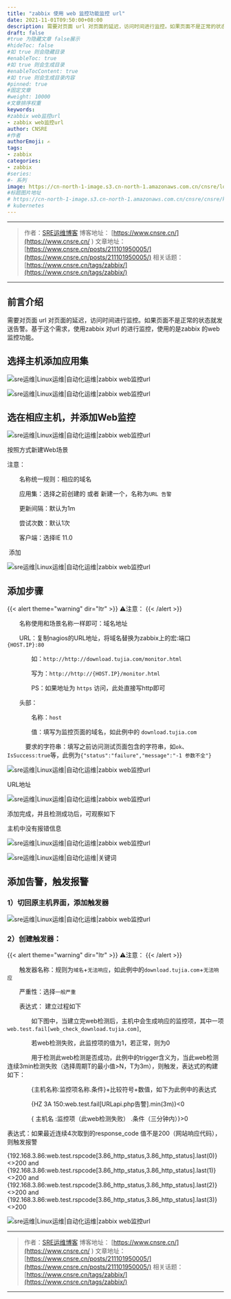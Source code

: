 ```yaml
---
title: "zabbix 使用 web 监控功能监控 url"
date: 2021-11-01T09:50:00+08:00
description: 需要对页面 url 对页面的延迟，访问时间进行监控。如果页面不是正常的状态就发送告警。
draft: false
#true 为隐藏文章 false展示
#hideToc: false
#如 true 则会隐藏目录
#enableToc: true
#如 true 则会生成目录
#enableTocContent: true
#如 true 则会生成目录内容
#pinned: true  
#固定文章
#weight: 10000
#文章排序权重
keywords:
#zabbix web监控url
- zabbix web监控url
author: CNSRE    
#作者
authorEmoji: ✍
tags:
- zabbix
categories:
- zabbix
#series:
#- 系列
image: https://cn-north-1-image.s3.cn-north-1.amazonaws.com.cn/cnsre/logo/zabbix.png
#标题图片地址
# https://cn-north-1-image.s3.cn-north-1.amazonaws.com.cn/cnsre/cnsre/kubernetes.png
# kubernetes
---
```

- - -
> 作者：[SRE运维博客](https://www.cnsre.cn/ )
> 博客地址： [https://www.cnsre.cn/](https://www.cnsre.cn/ ) 
> 文章地址：[https://www.cnsre.cn/posts/211101950005/](https://www.cnsre.cn/posts/211101950005/)
> 相关话题：[https://www.cnsre.cn/tags/zabbix/](https://www.cnsre.cn/tags/zabbix/)
- - -
## 前言介绍
需要对页面 url 对页面的延迟，访问时间进行监控。如果页面不是正常的状态就发送告警。基于这个需求，使用zabbix 对url 的进行监控，使用的是zabbix 的web监控功能。

## 选择主机添加应用集

![sre运维|Linux运维|自动化运维|zabbix web监控url](https://cn-north-1-image.s3.cn-north-1.amazonaws.com.cn/cnsre/cnsre/20211101095700.png)

![sre运维|Linux运维|自动化运维|zabbix web监控url](https://cn-north-1-image.s3.cn-north-1.amazonaws.com.cn/cnsre/cnsre/20211101094823.png)

## 选在相应主机，并添加Web监控

![sre运维|Linux运维|自动化运维|zabbix web监控url](https://cn-north-1-image.s3.cn-north-1.amazonaws.com.cn/cnsre/cnsre/20211101094828.png)

按照方式新建Web场景

注意：

　　名称统一规则：相应的域名

　　应用集：选择之前创建的 或者 新建一个，名称为`URL 告警`

　　更新间隔：默认为1m

　　尝试次数：默认1次

　　客户端：选择IE 11.0

​       添加

![sre运维|Linux运维|自动化运维|zabbix web监控url](https://cn-north-1-image.s3.cn-north-1.amazonaws.com.cn/cnsre/cnsre/20211101094835.png)

## 添加步骤


{{< alert theme="warning" dir="ltr" >}} 
⚠️注意：
{{< /alert >}}

　　名称使用和场景名称一样即可：域名地址

　　URL：复制nagios的URL地址，将域名替换为zabbix上的宏:端口`{HOST.IP}:80`

　　　　如：`http://http://download.tujia.com/monitor.html`

　　　　写为：`http://http://{HOST.IP}/monitor.html`

　　　　PS：如果地址为 `https` 访问，此处直接写http即可

　　头部：

　　　　名称：`host`

　　　　值：填写为监控页面的域名，如此例中的 `download.tujia.com`

　　　要求的字符串：填写之前访问测试页面包含的字符串，如`ok`、`IsSuccess:true`等，此例为`{"status":"failure","message":"-1 参数不全"}`

![sre运维|Linux运维|自动化运维|zabbix web监控url](https://cn-north-1-image.s3.cn-north-1.amazonaws.com.cn/cnsre/cnsre/20211101094842.png)

URL地址

![sre运维|Linux运维|自动化运维|zabbix web监控url](https://cn-north-1-image.s3.cn-north-1.amazonaws.com.cn/cnsre/cnsre/20211101094848.png)

添加完成，并且检测成功后，可观察如下

主机中没有报错信息

![sre运维|Linux运维|自动化运维|zabbix web监控url](https://cn-north-1-image.s3.cn-north-1.amazonaws.com.cn/cnsre/cnsre/20211101094854.png)

![sre运维|Linux运维|自动化运维|关键词](https://cn-north-1-image.s3.cn-north-1.amazonaws.com.cn/cnsre/cnsre/20211101100031.png)


<script async src="https://pagead2.googlesyndication.com/pagead/js/adsbygoogle.js?client=ca-pub-4855142804875926"
     crossorigin="anonymous"></script>
<ins class="adsbygoogle"
     style="display:block; text-align:center;"
     data-ad-layout="in-article"
     data-ad-format="fluid"
     data-ad-client="ca-pub-4855142804875926"
     data-ad-slot="5670838583"></ins>
<script>
     (adsbygoogle = window.adsbygoogle || []).push({});
</script>

## 添加告警，触发报警

### 1）切回原主机界面，添加触发器

![sre运维|Linux运维|自动化运维|zabbix web监控url](https://cn-north-1-image.s3.cn-north-1.amazonaws.com.cn/cnsre/cnsre/20211101094919.png)

### 2）创建触发器：

{{< alert theme="warning" dir="ltr" >}} 
⚠️注意：
{{< /alert >}}

　　触发器名称：规则为`域名`+`无法响应`，如此例中的`download.tujia.com`+`无法响应`

　　严重性：选择`一般严重`

　　表达式： 建立过程如下

　　　　如下图中，当建立完web检测后，主机中会生成响应的监控项，其中一项`web.test.fail[web_check_download.tujia.com]`,

　　　　若web检测失败，此监控项的值为1，若正常，则为0

　　　　用于检测此web检测是否成功，此例中的trigger含义为，当此web检测连续3min检测失败（选择周期T的最小值>N，T为3m），则触发，表达式的构建如下：

　　　　{主机名称:监控项名称.条件}+比较符号+数值，如下为此例中的表达式

　　　　{HZ 3A 150:web.test.fail[URLapi.php告警].min(3m)}<0

　　　　{ 主机名 :监控项（此web检测失败） .条件（三分钟内）}>0

表达式：如果最近连续4次取到的response_code 值不是200（网站响应代码），则触发报警

{192.168.3.86:web.test.rspcode[3.86_http_status,3.86_http_status].last(0)}<>200 and {192.168.3.86:web.test.rspcode[3.86_http_status,3.86_http_status].last(1)}<>200 and {192.168.3.86:web.test.rspcode[3.86_http_status,3.86_http_status].last(2)}<>200 and {192.168.3.86:web.test.rspcode[3.86_http_status,3.86_http_status].last(3)}<>200

![sre运维|Linux运维|自动化运维|zabbix web监控url](https://cn-north-1-image.s3.cn-north-1.amazonaws.com.cn/cnsre/cnsre/20211101094924.png)
- - -
> 作者：[SRE运维博客](https://www.cnsre.cn/ )
> 博客地址： [https://www.cnsre.cn/](https://www.cnsre.cn/ ) 
> 文章地址：[https://www.cnsre.cn/posts/211101950005/](https://www.cnsre.cn/posts/211101950005/)
> 相关话题：[https://www.cnsre.cn/tags/zabbix/](https://www.cnsre.cn/tags/zabbix/)
- - -
